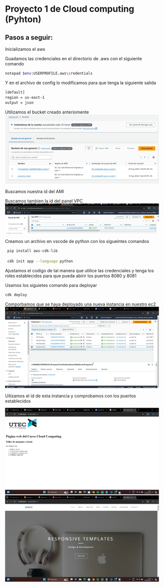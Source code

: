 # Proyecto 1 de Cloud computing (Pyhton)

## Pasos a seguir:

Inicializamos el aws

Guadamos las credenciales en el directorio de .aws con el siguiente comando 

   ```bash
   notepad $env:USERPROFILE.aws\credentials
   ```
Y en el archivo de config lo modificamos para que tenga la siguiente salida

   ```bash
   [default]
   region = us-east-1
   output = json
   ```


Utilizamos el bucket creado anteriomente
![Creación del bucket](./images/1.png)

Buscamos nuestra id del AMI

Buscamos tambien la id del panel VPC
![](./images/2.png)


Creamos un archivo en vscode de python con los sigueintes comandos 

   ```bash
    pip install aws-cdk-lib

    cdk init app --language python
   ```

Ajustamos el codigo de tal manera que utilice las credenciales y tenga los roles establecidos para que pueda abirir los puertos 8080 y 8081

Usamos los siguietes comando para deployar

   ```bash
   cdk deploy
   ```

Comporbamos que se haya deployado una nueva instancia en nuestro ec2
![](./images/3.png)


Uilizamos el id de esta instancia y comprobamos con los puertos establecidos

![](./images/4.png)
![](./images/5.png)


